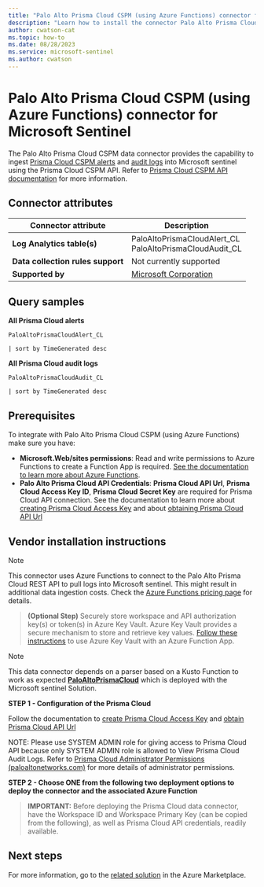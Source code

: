 ```yaml
---
title: "Palo Alto Prisma Cloud CSPM (using Azure Functions) connector for Microsoft Sentinel"
description: "Learn how to install the connector Palo Alto Prisma Cloud CSPM (using Azure Functions) to connect your data source to Microsoft Sentinel."
author: cwatson-cat
ms.topic: how-to
ms.date: 08/28/2023
ms.service: microsoft-sentinel
ms.author: cwatson
---
```


# Palo Alto Prisma Cloud CSPM (using Azure Functions) connector for Microsoft Sentinel

The Palo Alto Prisma Cloud CSPM data connector provides the capability to ingest [Prisma Cloud CSPM alerts](https://prisma.pan.dev/api/cloud/cspm/alerts#operation/get-alerts) and [audit logs](https://prisma.pan.dev/api/cloud/cspm/audit-logs#operation/rl-audit-logs) into Microsoft sentinel using the Prisma Cloud CSPM API. Refer to [Prisma Cloud CSPM API documentation](https://prisma.pan.dev/api/cloud/cspm) for more information.

## Connector attributes

| Connector attribute | Description |
| --- | --- |
| **Log Analytics table(s)** | PaloAltoPrismaCloudAlert_CL<br/> PaloAltoPrismaCloudAudit_CL<br/> |
| **Data collection rules support** | Not currently supported |
| **Supported by** | [Microsoft Corporation](https://support.microsoft.com) |

## Query samples

**All Prisma Cloud alerts**
   ```kusto
PaloAltoPrismaCloudAlert_CL

   | sort by TimeGenerated desc
   ```

**All Prisma Cloud audit logs**
   ```kusto
PaloAltoPrismaCloudAudit_CL

   | sort by TimeGenerated desc
   ```



## Prerequisites

To integrate with Palo Alto Prisma Cloud CSPM (using Azure Functions) make sure you have: 

- **Microsoft.Web/sites permissions**: Read and write permissions to Azure Functions to create a Function App is required. [See the documentation to learn more about Azure Functions](/azure/azure-functions/).
- **Palo Alto Prisma Cloud API Credentials**: **Prisma Cloud API Url**, **Prisma Cloud Access Key ID**, **Prisma Cloud Secret Key** are required for Prisma Cloud API connection. See the documentation to learn more about [creating Prisma Cloud Access Key](https://docs.paloaltonetworks.com/prisma/prisma-cloud/prisma-cloud-admin/manage-prisma-cloud-administrators/create-access-keys.html) and about [obtaining Prisma Cloud API Url](https://prisma.pan.dev/api/cloud/api-urls)


## Vendor installation instructions


> [!NOTE]
   >  This connector uses Azure Functions to connect to the Palo Alto Prisma Cloud REST API to pull logs into Microsoft sentinel. This might result in additional data ingestion costs. Check the [Azure Functions pricing page](https://azure.microsoft.com/pricing/details/functions/) for details.


>**(Optional Step)** Securely store workspace and API authorization key(s) or token(s) in Azure Key Vault. Azure Key Vault provides a secure mechanism to store and retrieve key values. [Follow these instructions](/azure/app-service/app-service-key-vault-references) to use Azure Key Vault with an Azure Function App.


> [!NOTE]
   >  This data connector depends on a parser based on a Kusto Function to work as expected [**PaloAltoPrismaCloud**](https://aka.ms/sentinel-PaloAltoPrismaCloud-parser) which is deployed with the Microsoft sentinel Solution.


**STEP 1 - Configuration of the Prisma Cloud**

Follow the documentation to [create Prisma Cloud Access Key](https://docs.paloaltonetworks.com/prisma/prisma-cloud/prisma-cloud-admin/manage-prisma-cloud-administrators/create-access-keys.html) and [obtain Prisma Cloud API Url](https://api.docs.prismacloud.io/reference)

 NOTE: Please use SYSTEM ADMIN role for giving access to Prisma Cloud API because only SYSTEM ADMIN role is allowed to View Prisma Cloud Audit Logs. Refer to [Prisma Cloud Administrator Permissions (paloaltonetworks.com)](https://docs.paloaltonetworks.com/prisma/prisma-cloud/prisma-cloud-admin/manage-prisma-cloud-administrators/prisma-cloud-admin-permissions) for more details of administrator permissions.


**STEP 2 - Choose ONE from the following two deployment options to deploy the connector and the associated Azure Function**

>**IMPORTANT:** Before deploying the Prisma Cloud data connector, have the Workspace ID and Workspace Primary Key (can be copied from the following), as well as Prisma Cloud API credentials, readily available.







## Next steps

For more information, go to the [related solution](https://azuremarketplace.microsoft.com/en-us/marketplace/apps/azuresentinel.azure-sentinel-solution-paloaltoprisma?tab=Overview) in the Azure Marketplace.
